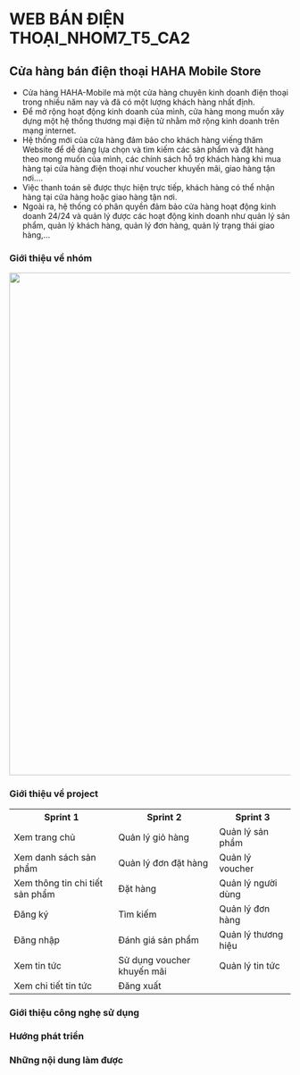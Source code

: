 # WEB BÁN ĐIỆN THOẠI_NHOM7_T5_CA2
<h2>Cửa hàng bán điện thoại HAHA Mobile Store</h2>
<ul>
  <li>Cửa hàng HAHA-Mobile mà một cửa hàng chuyên kinh doanh điện thoại trong nhiều năm nay và đã có một lượng khách hàng nhất định.</li>
  <li>Để mở rộng hoạt động kinh doanh của mình, cửa hàng mong muốn xây dựng một hệ thống thương mại điện tử nhằm mở rộng kinh doanh trên mạng internet.</li>
  <li>Hệ thống mới của cửa hàng đảm bảo cho khách hàng viếng thăm Website để dễ dàng lựa chọn và tìm kiếm các sản phẩm và đặt hàng theo mong muốn của mình, các chính sách hỗ trợ khách hàng khi mua hàng tại cửa hàng điện thoại như voucher khuyến mãi, giao hàng tận nơi....</li>
  <li>Việc thanh toán sẽ được thực hiện trực tiếp, khách hàng có thể nhận hàng tại cửa hàng hoặc giao hàng tận nơi.</li>
  <li>Ngoài ra, hệ thống có phân quyền đảm bảo cửa hàng hoạt động kinh doanh 24/24 và quản lý được các hoạt động kinh doanh như quản lý sản phẩm, quản lý khách hàng, quản lý đơn hàng, quản lý trạng thái giao hàng,...</li>
</ul>
<h3>Giới thiệu về nhóm </h3>
<img src="https://i.pinimg.com/736x/5a/d8/ed/5ad8ed62cdd2130d69273d1357d27b8b.jpg" width="900">

<h3>Giới thiệu về project</h3>
<table id="sprint">
  <tr>
    <th>Sprint 1</th>
    <th>Sprint 2</th>
    <th>Sprint 3</th>
  </tr>
  <tr>
    <td>Xem trang chủ</td>
    <td>Quản lý giỏ hàng</td>
    <td>Quản lý sản phẩm</td>
  </tr>
  <tr>
    <td>Xem danh sách sản phẩm</td>
    <td>Quản lý đơn đặt hàng</td>
    <td>Quản lý voucher</td>
  </tr>
   <tr>
    <td>Xem thông tin chi tiết sản phẩm</td>
    <td>Đặt hàng</td>
    <td>Quản lý người dùng</td>
  </tr>
  <tr>
    <td>Đăng ký</td>
    <td>Tìm kiếm</td>
    <td>Quản lý đơn hàng</td>
  </tr>
  <tr>
    <td>Đăng nhập</td>
    <td>Đánh giá sản phẩm</td>
    <td>Quản lý thương hiệu</td>
  </tr>
  <tr>
    <td>Xem tin tức</td>
    <td>Sử dụng voucher khuyến mãi</td>
    <td>Quản lý tin tức</td>
  </tr>
  <tr>
    <td>Xem chi tiết tin tức</td>
    <td>Đăng xuất</td>
    <td> </td>
  </tr>
</table>

<h3>Giới thiệu công nghẹ sử dụng</h3>

<h3>Hướng phát triển</h3>

<h3>Những nội dung làm được</h3>



				
